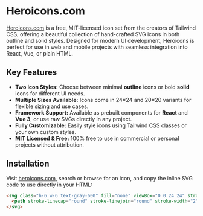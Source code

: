 # Heroicons.com

[Heroicons.com](https://heroicons.com) is a free, MIT-licensed icon set from the creators of Tailwind CSS, offering a beautiful collection of hand-crafted SVG icons in both outline and solid styles. Designed for modern UI development, Heroicons is perfect for use in web and mobile projects with seamless integration into React, Vue, or plain HTML.

## Key Features

- **Two Icon Styles:** Choose between minimal **outline** icons or bold **solid** icons for different UI needs.
- **Multiple Sizes Available:** Icons come in 24×24 and 20×20 variants for flexible sizing and use cases.
- **Framework Support:** Available as prebuilt components for **React** and **Vue 3**, or use raw SVGs directly in any project.
- **Fully Customizable:** Easily style icons using Tailwind CSS classes or your own custom styles.
- **MIT Licensed & Free:** 100% free to use in commercial or personal projects without attribution.

## Installation


Visit [heroicons.com](https://heroicons.com), search or browse for an icon, and copy the inline SVG code to use directly in your HTML:

```html
<svg class="h-6 w-6 text-gray-600" fill="none" viewBox="0 0 24 24" stroke="currentColor">
  <path stroke-linecap="round" stroke-linejoin="round" stroke-width="2" d="..." />
</svg>

